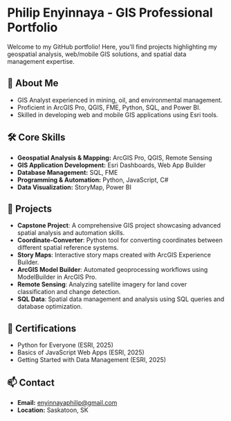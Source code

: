 # Philip Enyinnaya - GIS Professional Portfolio
Welcome to my GitHub portfolio! Here, you'll find projects highlighting my geospatial analysis, web/mobile GIS solutions, and spatial data management expertise.

## 🧭 About Me
- GIS Analyst experienced in mining, oil, and environmental management.
- Proficient in ArcGIS Pro, QGIS, FME, Python, SQL, and Power BI.
- Skilled in developing web and mobile GIS applications using Esri tools.

## 🛠️ Core Skills
- **Geospatial Analysis & Mapping:** ArcGIS Pro, QGIS, Remote Sensing  
- **GIS Application Development:** Esri Dashboards, Web App Builder  
- **Database Management:** SQL, FME  
- **Programming & Automation:** Python, JavaScript, C#  
- **Data Visualization:** StoryMap, Power BI  

## 📂 Projects
- **Capstone Project**: A comprehensive GIS project showcasing advanced spatial analysis and automation skills.
- **Coordinate-Converter**: Python tool for converting coordinates between different spatial reference systems.
- **Story Maps**: Interactive story maps created with ArcGIS Experience Builder.
- **ArcGIS Model Builder**: Automated geoprocessing workflows using ModelBuilder in ArcGIS Pro.
- **Remote Sensing**: Analyzing satellite imagery for land cover classification and change detection.
- **SQL Data**: Spatial data management and analysis using SQL queries and database optimization.

## 📜 Certifications
- Python for Everyone (ESRI, 2025)  
- Basics of JavaScript Web Apps (ESRI, 2025)  
- Getting Started with Data Management (ESRI, 2025)  

## 📫 Contact
- **Email:** enyinnayaphilip@gmail.com  
- **Location:** Saskatoon, SK
